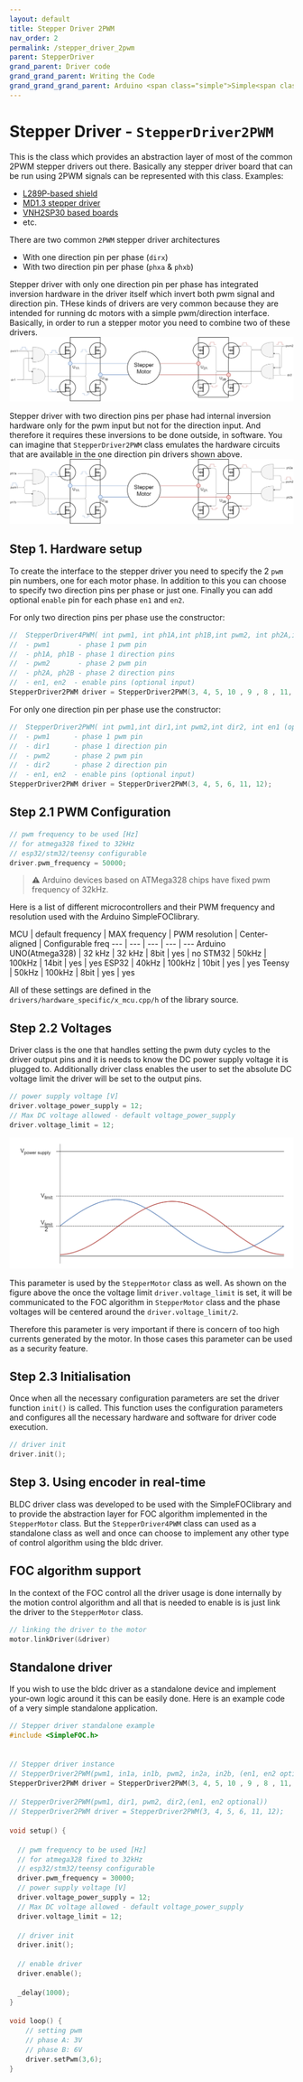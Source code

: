 ```yaml
---
layout: default
title: Stepper Driver 2PWM
nav_order: 2
permalink: /stepper_driver_2pwm
parent: StepperDriver
grand_parent: Driver code
grand_grand_parent: Writing the Code
grand_grand_grand_parent: Arduino <span class="simple">Simple<span class="foc">FOC</span>library</span>
---
```


# Stepper Driver - `StepperDriver2PWM`

This is the class which provides an abstraction layer of most of the common 2PWM stepper drivers out there. Basically any stepper driver board that can be run using 2PWM signals can be represented with this class.
Examples:
- [L289P-based shield](https://github.com/Luen/Arduino-Motor-Shield-29250)
- [MD1.3 stepper driver](https://wiki.dfrobot.com/MD1.3_2A_Dual_Motor_Controller_SKU_DRI0002)
- [VNH2SP30 based boards](https://www.ebay.com/itm/Dual-VNH2SP30-Stepper-Motor-Driver-Module-30A-Monster-Moto-Shield-Replace-L298N/401089386943?hash=item5d62ca59bf:g:NA8AAOSw44BYEvxS)
- etc.

There are two common `2PWM` stepper driver architectures
- With one direction pin per phase (`dirx`)
- With two direction pin per phase (`phxa` & `phxb`)

Stepper driver with only one direction pin per phase has integrated inversion hardware in the driver itself which invert both pwm signal and direction pin. THese kinds of drivers are very common because they are intended for running dc motors with a simple pwm/direction interface. Basically, in order to run a stepper motor you need to combine two of these drivers.
<img src="extras/Images/stepper_2pwm_one_dir.png" class="width100">

Stepper driver with two direction pins per phase had internal inversion hardware only for the pwm input but not for the direction input. And therefore it requires these inversions to be done outside, in software. You can imagine that `StepperDriver2PWM` class emulates the hardware circuits that are available in the one direction pin drivers shown above.  
<img src="extras/Images/stepper_2pwm_two_dir.png" class="width100">

## Step 1. Hardware setup
To create the interface to the stepper driver you need to specify the 2 `pwm` pin numbers, one for each motor phase. In addition to this you can choose to specify two direction pins per phase or just one. Finally you can add optional `enable` pin for each phase `en1` and `en2`.


For only two direction pins per phase use the constructor:
```cpp
//  StepperDriver4PWM( int pwm1, int ph1A,int ph1B,int pwm2, int ph2A,int ph2B, int en1 (optional), int en2 (optional))
//  - pwm1       - phase 1 pwm pin
//  - ph1A, ph1B - phase 1 direction pins
//  - pwm2       - phase 2 pwm pin
//  - ph2A, ph2B - phase 2 direction pins
//  - en1, en2  - enable pins (optional input)
StepperDriver2PWM driver = StepperDriver2PWM(3, 4, 5, 10 , 9 , 8 , 11, 12);
```
For only one direction pin per phase use the constructor:
```cpp
//  StepperDriver2PWM( int pwm1,int dir1,int pwm2,int dir2, int en1 (optional), int en2 (optional))
//  - pwm1      - phase 1 pwm pin
//  - dir1      - phase 1 direction pin
//  - pwm2      - phase 2 pwm pin
//  - dir2      - phase 2 direction pin
//  - en1, en2  - enable pins (optional input)
StepperDriver2PWM driver = StepperDriver2PWM(3, 4, 5, 6, 11, 12);
```

## Step 2.1 PWM Configuration
```cpp
// pwm frequency to be used [Hz]
// for atmega328 fixed to 32kHz
// esp32/stm32/teensy configurable
driver.pwm_frequency = 50000;
```
<blockquote class="warning">
⚠️ Arduino devices based on ATMega328 chips have fixed pwm frequency of 32kHz.
</blockquote>

Here is a list of different microcontrollers and their PWM frequency and resolution used with the  Arduino <span class="simple">Simple<span class="foc">FOC</span>library</span>.

MCU | default frequency | MAX frequency | PWM resolution | Center-aligned | Configurable freq
--- | --- | --- | --- | ---
Arduino UNO(Atmega328) | 32 kHz | 32 kHz | 8bit | yes | no
STM32 | 50kHz | 100kHz | 14bit | yes | yes
ESP32 | 40kHz | 100kHz | 10bit | yes | yes
Teensy | 50kHz | 100kHz | 8bit | yes | yes

All of these settings are defined in the `drivers/hardware_specific/x_mcu.cpp/h` of the library source. 


## Step 2.2 Voltages
Driver class is the one that handles setting the pwm duty cycles to the driver output pins and it is needs to know the DC power supply voltage it is plugged to.
Additionally driver class enables the user to set the absolute DC voltage limit the driver will be set to the output pins.  
```cpp
// power supply voltage [V]
driver.voltage_power_supply = 12;
// Max DC voltage allowed - default voltage_power_supply
driver.voltage_limit = 12;
```

<img src="extras/Images/stepper_limits.png" class="width60">

This parameter is used by the `StepperMotor` class as well. As shown on the figure above the once the voltage limit `driver.voltage_limit` is set, it will be communicated to the FOC algorithm in `StepperMotor` class and the phase voltages will be centered around the `driver.voltage_limit/2`.

Therefore this parameter is very important if there is concern of too high currents generated by the motor. In those cases this parameter can be used as a security feature. 

## Step 2.3 Initialisation
Once when all the necessary configuration parameters are set the driver function `init()` is called. This function uses the configuration parameters and configures all the necessary hardware and software for driver code execution.
```cpp
// driver init
driver.init();
```

## Step 3. Using encoder in real-time

BLDC driver class was developed to be used with the <span class="simple">Simple<span class="foc">FOC</span>library</span> and to provide the abstraction layer for FOC algorithm implemented in the `StepperMotor` class. But the `StepperDriver4PWM` class can used as a standalone class as well and once can choose to implement any other type of control algorithm using the bldc driver.  

## FOC algorithm support
In the context of the FOC control all the driver usage is done internally by the motion control algorithm and all that is needed to enable is is just link the driver to the `StepperMotor` class.
```cpp
// linking the driver to the motor
motor.linkDriver(&driver)
```

## Standalone driver 
If you wish to use the bldc driver as a standalone device and implement your-own logic around it this can be easily done. Here is an example code of a very simple standalone application.
```cpp
// Stepper driver standalone example
#include <SimpleFOC.h>


// Stepper driver instance
// StepperDriver2PWM(pwm1, in1a, in1b, pwm2, in2a, in2b, (en1, en2 optional))
StepperDriver2PWM driver = StepperDriver2PWM(3, 4, 5, 10 , 9 , 8 , 11, 12);

// StepperDriver2PWM(pwm1, dir1, pwm2, dir2,(en1, en2 optional))
// StepperDriver2PWM driver = StepperDriver2PWM(3, 4, 5, 6, 11, 12);

void setup() {
  
  // pwm frequency to be used [Hz]
  // for atmega328 fixed to 32kHz
  // esp32/stm32/teensy configurable
  driver.pwm_frequency = 30000;
  // power supply voltage [V]
  driver.voltage_power_supply = 12;
  // Max DC voltage allowed - default voltage_power_supply
  driver.voltage_limit = 12;
  
  // driver init
  driver.init();

  // enable driver
  driver.enable();

  _delay(1000);
}

void loop() {
    // setting pwm
    // phase A: 3V
    // phase B: 6V
    driver.setPwm(3,6);
}
```